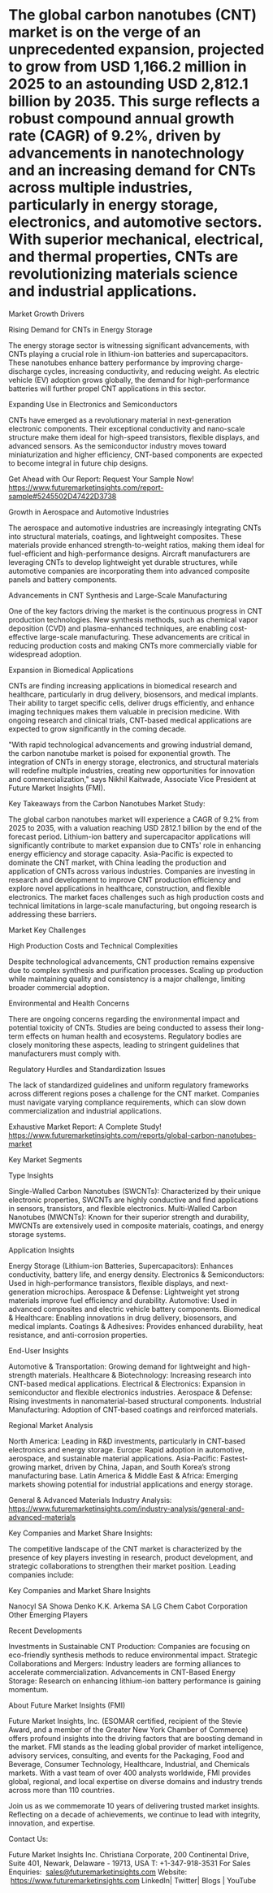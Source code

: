 # The global carbon nanotubes (CNT) market is on the verge of an unprecedented expansion, projected to grow from USD 1,166.2 million in 2025 to an astounding USD 2,812.1 billion by 2035. This surge reflects a robust compound annual growth rate (CAGR) of 9.2%, driven by advancements in nanotechnology and an increasing demand for CNTs across multiple industries, particularly in energy storage, electronics, and automotive sectors. With superior mechanical, electrical, and thermal properties, CNTs are revolutionizing materials science and industrial applications.

Market Growth Drivers

Rising Demand for CNTs in Energy Storage

The energy storage sector is witnessing significant advancements, with CNTs playing a crucial role in lithium-ion batteries and supercapacitors. These nanotubes enhance battery performance by improving charge-discharge cycles, increasing conductivity, and reducing weight. As electric vehicle (EV) adoption grows globally, the demand for high-performance batteries will further propel CNT applications in this sector.

Expanding Use in Electronics and Semiconductors

CNTs have emerged as a revolutionary material in next-generation electronic components. Their exceptional conductivity and nano-scale structure make them ideal for high-speed transistors, flexible displays, and advanced sensors. As the semiconductor industry moves toward miniaturization and higher efficiency, CNT-based components are expected to become integral in future chip designs.

Get Ahead with Our Report: Request Your Sample Now! https://www.futuremarketinsights.com/report-sample#5245502D47422D3738

Growth in Aerospace and Automotive Industries

The aerospace and automotive industries are increasingly integrating CNTs into structural materials, coatings, and lightweight composites. These materials provide enhanced strength-to-weight ratios, making them ideal for fuel-efficient and high-performance designs. Aircraft manufacturers are leveraging CNTs to develop lightweight yet durable structures, while automotive companies are incorporating them into advanced composite panels and battery components.

Advancements in CNT Synthesis and Large-Scale Manufacturing

One of the key factors driving the market is the continuous progress in CNT production technologies. New synthesis methods, such as chemical vapor deposition (CVD) and plasma-enhanced techniques, are enabling cost-effective large-scale manufacturing. These advancements are critical in reducing production costs and making CNTs more commercially viable for widespread adoption.

Expansion in Biomedical Applications

CNTs are finding increasing applications in biomedical research and healthcare, particularly in drug delivery, biosensors, and medical implants. Their ability to target specific cells, deliver drugs efficiently, and enhance imaging techniques makes them valuable in precision medicine. With ongoing research and clinical trials, CNT-based medical applications are expected to grow significantly in the coming decade.

"With rapid technological advancements and growing industrial demand, the carbon nanotube market is poised for exponential growth. The integration of CNTs in energy storage, electronics, and structural materials will redefine multiple industries, creating new opportunities for innovation and commercialization," says Nikhil Kaitwade, Associate Vice President at Future Market Insights (FMI).

Key Takeaways from the Carbon Nanotubes Market Study:

The global carbon nanotubes market will experience a CAGR of 9.2% from 2025 to 2035, with a valuation reaching USD 2812.1 billion by the end of the forecast period.
Lithium-ion battery and supercapacitor applications will significantly contribute to market expansion due to CNTs' role in enhancing energy efficiency and storage capacity.
Asia-Pacific is expected to dominate the CNT market, with China leading the production and application of CNTs across various industries.
Companies are investing in research and development to improve CNT production efficiency and explore novel applications in healthcare, construction, and flexible electronics.
The market faces challenges such as high production costs and technical limitations in large-scale manufacturing, but ongoing research is addressing these barriers.

Market Key Challenges

High Production Costs and Technical Complexities

Despite technological advancements, CNT production remains expensive due to complex synthesis and purification processes. Scaling up production while maintaining quality and consistency is a major challenge, limiting broader commercial adoption.

Environmental and Health Concerns

There are ongoing concerns regarding the environmental impact and potential toxicity of CNTs. Studies are being conducted to assess their long-term effects on human health and ecosystems. Regulatory bodies are closely monitoring these aspects, leading to stringent guidelines that manufacturers must comply with.

Regulatory Hurdles and Standardization Issues

The lack of standardized guidelines and uniform regulatory frameworks across different regions poses a challenge for the CNT market. Companies must navigate varying compliance requirements, which can slow down commercialization and industrial applications.

Exhaustive Market Report: A Complete Study! https://www.futuremarketinsights.com/reports/global-carbon-nanotubes-market

Key Market Segments

Type Insights

Single-Walled Carbon Nanotubes (SWCNTs): Characterized by their unique electronic properties, SWCNTs are highly conductive and find applications in sensors, transistors, and flexible electronics.
Multi-Walled Carbon Nanotubes (MWCNTs): Known for their superior strength and durability, MWCNTs are extensively used in composite materials, coatings, and energy storage systems.

Application Insights

Energy Storage (Lithium-ion Batteries, Supercapacitors): Enhances conductivity, battery life, and energy density.
Electronics & Semiconductors: Used in high-performance transistors, flexible displays, and next-generation microchips.
Aerospace & Defense: Lightweight yet strong materials improve fuel efficiency and durability.
Automotive: Used in advanced composites and electric vehicle battery components.
Biomedical & Healthcare: Enabling innovations in drug delivery, biosensors, and medical implants.
Coatings & Adhesives: Provides enhanced durability, heat resistance, and anti-corrosion properties.

End-User Insights

Automotive & Transportation: Growing demand for lightweight and high-strength materials.
Healthcare & Biotechnology: Increasing research into CNT-based medical applications.
Electrical & Electronics: Expansion in semiconductor and flexible electronics industries.
Aerospace & Defense: Rising investments in nanomaterial-based structural components.
Industrial Manufacturing: Adoption of CNT-based coatings and reinforced materials.

Regional Market Analysis

North America: Leading in R&D investments, particularly in CNT-based electronics and energy storage.
Europe: Rapid adoption in automotive, aerospace, and sustainable material applications.
Asia-Pacific: Fastest-growing market, driven by China, Japan, and South Korea’s strong manufacturing base.
Latin America & Middle East & Africa: Emerging markets showing potential for industrial applications and energy storage.

General & Advanced Materials Industry Analysis: https://www.futuremarketinsights.com/industry-analysis/general-and-advanced-materials

Key Companies and Market Share Insights:

The competitive landscape of the CNT market is characterized by the presence of key players investing in research, product development, and strategic collaborations to strengthen their market position. Leading companies include:

Key Companies and Market Share Insights

Nanocyl SA
Showa Denko K.K.
Arkema SA
LG Chem
Cabot Corporation
Other Emerging Players

Recent Developments

Investments in Sustainable CNT Production: Companies are focusing on eco-friendly synthesis methods to reduce environmental impact.
Strategic Collaborations and Mergers: Industry leaders are forming alliances to accelerate commercialization.
Advancements in CNT-Based Energy Storage: Research on enhancing lithium-ion battery performance is gaining momentum.

About Future Market Insights (FMI)

Future Market Insights, Inc. (ESOMAR certified, recipient of the Stevie Award, and a member of the Greater New York Chamber of Commerce) offers profound insights into the driving factors that are boosting demand in the market. FMI stands as the leading global provider of market intelligence, advisory services, consulting, and events for the Packaging, Food and Beverage, Consumer Technology, Healthcare, Industrial, and Chemicals markets. With a vast team of over 400 analysts worldwide, FMI provides global, regional, and local expertise on diverse domains and industry trends across more than 110 countries.

Join us as we commemorate 10 years of delivering trusted market insights. Reflecting on a decade of achievements, we continue to lead with integrity, innovation, and expertise.

Contact Us:   

Future Market Insights Inc.
Christiana Corporate, 200 Continental Drive,
Suite 401, Newark, Delaware - 19713, USA
T: +1-347-918-3531
For Sales Enquiries:  sales@futuremarketinsights.com
Website:  https://www.futuremarketinsights.com
LinkedIn| Twitter| Blogs | YouTube
